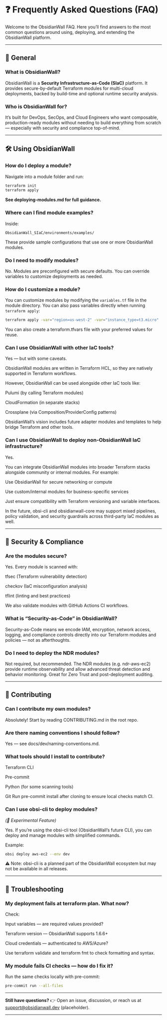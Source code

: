 


# ❓ Frequently Asked Questions (FAQ)

Welcome to the ObsidianWall FAQ. Here you’ll find answers to the most common questions around using, deploying, and extending the ObsidianWall platform.

---

## 🧱 General

### What is ObsidianWall?
ObsidianWall is a **Security Infrastructure-as-Code (SIaC)** platform. It provides secure-by-default Terraform modules for multi-cloud deployments, backed by build-time and optional runtime security analysis.

### Who is ObsidianWall for?
It’s built for DevOps, SecOps, and Cloud Engineers who want composable, production-ready modules without needing to build everything from scratch — especially with security and compliance top-of-mind.

---

## 🛠️ Using ObsidianWall

### How do I deploy a module?
Navigate into a module folder and run:

```bash
terraform init
terraform apply
```
**See deploying-modules.md for full guidance.**

### Where can I find module examples?

Inside:
````
ObsidianWall_SIaC/environments/examples/

````
These provide sample configurations that use one or more ObsidianWall modules.


### Do I need to modify modules?
No. Modules are preconfigured with secure defaults. You can override variables to customize deployments as needed.


### How do I customize a module?

You can customize modules by modifying the `variables.tf` file in the module directory. You can also pass variables directly when running `terraform apply`:

```bash
terraform apply -var="region=us-west-2" -var="instance_type=t3.micro"
```
You can also create a terraform.tfvars file with your preferred values for reuse.


### Can I use ObsidianWall with other IaC tools?
Yes — but with some caveats.

ObsidianWall modules are written in Terraform HCL, so they are natively supported in Terraform workflows.

However, ObsidianWall can be used alongside other IaC tools like:

   Pulumi (by calling Terraform modules)

   CloudFormation (in separate stacks)

   Crossplane (via Composition/ProviderConfig patterns)

ObsidianWall’s vision includes future adapter modules and templates to help bridge Terraform and other tools.


### Can I use ObsidianWall to deploy non-ObsidianWall IaC infrastructure?
Yes.

You can integrate ObsidianWall modules into broader Terraform stacks alongside community or internal modules. For example:

   Use ObsidianWall for secure networking or compute

   Use custom/internal modules for business-specific services

Just ensure compatibility with Terraform versioning and variable interfaces.

In the future, obsi-cli and obsidianwall-core may support mixed pipelines, policy validation, and security guardrails across third-party IaC modules as well.

---

## 🔐 Security & Compliance

### Are the modules secure?
Yes. Every module is scanned with:

   tfsec (Terraform vulnerability detection)

   checkov (IaC misconfiguration analysis)

   tflint (linting and best practices)

We also validate modules with GitHub Actions CI workflows.

### What is “Security-as-Code” in ObsidianWall?
Security-as-Code means we encode IAM, encryption, network access, logging, and compliance controls directly into our Terraform modules and policies — not as afterthoughts.

### Do I need to deploy the NDR modules?
Not required, but recommended. The NDR modules (e.g. ndr-aws-ec2) provide runtime observability and allow advanced threat detection and behavior monitoring. Great for Zero Trust and post-deployment auditing.

---

## 🤝 Contributing

### Can I contribute my own modules?
Absolutely! Start by reading CONTRIBUTING.md in the root repo.

### Are there naming conventions I should follow?
Yes — see docs/dev/naming-conventions.md.

### What tools should I install to contribute?
  Terraform CLI

  Pre-commit

  Python (for some scanning tools)

  Git
Run pre-commit install after cloning to ensure local checks match CI.  


### Can I use obsi-cli to deploy modules?
_(🧪 Experimental Feature)_

Yes. If you’re using the obsi-cli tool (ObsidianWall’s future CLI), you can deploy and manage modules with simplified commands.

Example:
```bash
obsi deploy aws-ec2 --env dev
```
⚠️ Note: obsi-cli is a planned part of the ObsidianWall ecosystem but may not be available in all releases.


----

## 🚨 Troubleshooting

### My deployment fails at terraform plan. What now?
Check:

  Input variables — are required values provided?

  Terraform version — ObsidianWall supports 1.6.6+

  Cloud credentials — authenticated to AWS/Azure?

  Use terraform validate and terraform fmt to check formatting and syntax.

### My module fails CI checks — how do I fix it?
Run the same checks locally with pre-commit:
```bash
pre-commit run --all-files
```
---
**Still have questions?**
👉 Open an issue, discussion, or reach us at support@obsidianwall.dev (placeholder).

---

